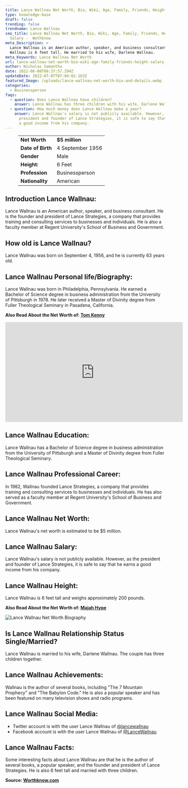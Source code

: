 ```yaml
---
title: Lance Wallnau Net Worth, Bio, Wiki, Age, Family, Friends, Height & Salary
type: knowledge-base
draft: false
trending: false
trendname: Lance Wallnau
seo_title: Lance Wallnau Net Worth, Bio, Wiki, Age, Family, Friends, Height &
  Salary -  Wothknow
meta_Description: >
  Lance Wallnau is an American author, speaker, and business consultant. Lance
  Wallnau is 6 feet tall. He married to his wife, Darlene Wallnau.
meta_Keywords: Lance Wallnau Net Worth
url: lance-wallnau-net-worth-bio-wiki-age-family-friends-height-salary
author: Nicholas Samantha
date: 2022-06-08T08:37:57.294Z
updateDate: 2022-07-07T07:04:02.163Z
featured_Image: /uploads/lance-wallnau-net-worth-bio-and-details.webp
categories:
  - Businessperson
faqs:
  - question: Does Lance Wallnau have children?
    answer: Lance Wallnau has three children with his wife, Darlene Wallnau.
  - question: How much money does Lance Wallnau make a year?
    answer: Lance Wallnau's salary is not publicly available. However, as the
      president and founder of Lance Strategies, it is safe to say that he earns
      a good income from his company.
---
```

<figure class="wp-block-table is-style-stripes">
  <table>
    <tbody>
      <tr>
        <td>
          <strong>Net Worth</strong>
        </td>
        <td>
          <strong>$5 million</strong>
        </td>
      </tr>
      <tr>
        <td>
          <strong>Date of Birth</strong>
        </td>
        <td>4 September 1956</td>
      </tr>
      <tr>
        <td>
          <strong>Gender</strong>
        </td>
        <td>Male</td>
      </tr>
      <tr>
        <td>
          <strong>Height:</strong>
        </td>
        <td>6 Feet</td>
      </tr>
      <tr>
        <td>
          <strong>Profession</strong>
        </td>
        <td>Businessperson</td>
      </tr>
      <tr>
        <td>
          <strong>Nationality</strong>
        </td>
        <td>American</td>
      </tr>
    </tbody>
  </table>
</figure>

## **Introduction Lance Wallnau:**

Lance Wallnau is an American author, speaker, and business consultant. He is the founder and president of Lance Strategies, a company that provides training and consulting services to businesses and individuals. He is also a faculty member at Regent University's School of Business and Government.

## **How old is Lance Wallnau?**

Lance Wallnau was born on September 4, 1956, and he is currently 63 years old.

## **Lance Wallnau Personal life/Biography:**

Lance Wallnau was born in Philadelphia, Pennsylvania. He earned a Bachelor of Science degree in business administration from the University of Pittsburgh in 1978. He later received a Master of Divinity degree from Fuller Theological Seminary in Pasadena, California.

**Also Read About the Net Worth of: <a href="https://worthknow.com/tom-kenny-net-worth-bio-age-family-friends-height-salary/" target="_blank" rel="noopener">Tom Kenny</a>**

<iframe width="560" height="315" src="https://www.youtube.com/embed/e1pyZ7zVegQ" title="YouTube video player" frameborder="0" allow="accelerometer; autoplay; clipboard-write; encrypted-media; gyroscope; picture-in-picture" allowfullscreen></iframe>

## **Lance Wallnau Education:**

Lance Wallnau has a Bachelor of Science degree in business administration from the University of Pittsburgh and a Master of Divinity degree from Fuller Theological Seminary.

## **Lance Wallnau Professional Career:**

 In 1982, Wallnau founded Lance Strategies, a company that provides training and consulting services to businesses and individuals. He has also served as a faculty member at Regent University's School of Business and Government.

## **Lance Wallnau Net Worth:**

Lance Wallnau's net worth is estimated to be $5 million.

## **Lance Wallnau Salary:**

Lance Wallnau's salary is not publicly available. However, as the president and founder of Lance Strategies, it is safe to say that he earns a good income from his company.

## **Lance Wallnau Height:**

Lance Wallnau is 6 feet tall and weighs approximately 200 pounds.

**Also Read About the Net Worth of: <a href="https://worthknow.com/majah-hype-net-worth-bio-wiki-age-family-friends-height-salary/" target="_blank" rel="noopener">Majah Hype</a>**

![Lance Wallnau Net Worth Biography](/uploads/lance-wallnau-net-worth-.webp)

## **Is Lance Wallnau Relationship Status Single/Married?**

Lance Wallnau is married to his wife, Darlene Wallnau. The couple has three children together.

## **Lance Wallnau Achievements:**

Wallnau is the author of several books, including "The 7 Mountain Prophecy" and "The Babylon Code." He is also a popular speaker and has been featured on many television shows and radio programs.

## **Lance Wallnau Social Media:**

* Twitter account is with the user Lance Wallnau of <a href="https://twitter.com/lancewallnau" target="_blank" rel="nofollow" rel="noopener">@lancewallnau</a>
* Facebook account is with the user Lance Wallnau of <a href="https://www.facebook.com/LanceWallnau/" target="_blank" rel="nofollow" rel="noopener">@LanceWallnau</a>

## **Lance Wallnau Facts:**

Some interesting facts about Lance Wallnau are that he is the author of several books, a popular speaker, and the founder and president of Lance Strategies. He is also 6 feet tall and married with three children.

**Source: <a href="https://worthknow.com/" target="_blank" rel="noopener">Worthknow.com</a>**